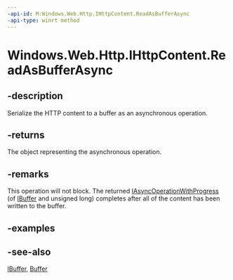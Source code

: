 ```yaml
---
-api-id: M:Windows.Web.Http.IHttpContent.ReadAsBufferAsync
-api-type: winrt method
---
```


<!-- Method syntax
public Windows.Foundation.IAsyncOperationWithProgress<Windows.Storage.Streams.IBuffer, ulong> ReadAsBufferAsync()
-->

# Windows.Web.Http.IHttpContent.ReadAsBufferAsync

## -description
Serialize the HTTP content to a buffer as an asynchronous operation.

## -returns
The object representing the asynchronous operation.

## -remarks
This operation will not block. The returned [IAsyncOperationWithProgress](../windows.foundation/iasyncoperationwithprogress_2.md) (of [IBuffer](/uwp/api/windows.storage.streams.ibuffer) and unsigned long) completes after all of the content has been written to the buffer.

## -examples

## -see-also
[IBuffer](/uwp/api/windows.storage.streams.ibuffer), [Buffer](../windows.storage.streams/buffer.md)